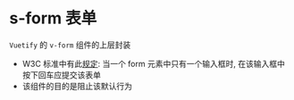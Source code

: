 # s-form 表单

`Vuetify` 的 `v-form` 组件的上层封装

- W3C 标准中有此[规定](https://www.w3.org/MarkUp/html-spec/html-spec_8.html#SEC8.2): 当一个 form 元素中只有一个输入框时, 在该输入框中按下回车应提交该表单
- 该组件的目的是阻止该默认行为